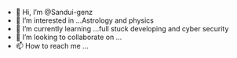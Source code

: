 - 👋 Hi, I’m @Sandui-genz
- 👀 I’m interested in ...Astrology and physics
- 🌱 I’m currently learning ...full stuck developing and cyber security
- 💞️ I’m looking to collaborate on ...
- 📫 How to reach me ...

<!---
Sandui-genz/Sandui-genz is a ✨ special ✨ repository because its `README.md` (this file) appears on your GitHub profile.
You can click the Preview link to take a look at your changes.
--->
